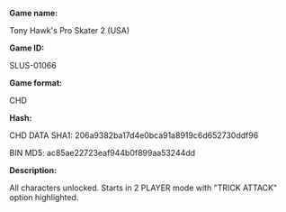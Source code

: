 **Game name:**

Tony Hawk's Pro Skater 2 (USA)

**Game ID:**

SLUS-01066

**Game format:**

CHD

**Hash:**

CHD DATA SHA1: 206a9382ba17d4e0bca91a8919c6d652730ddf96

BIN MD5: ac85ae22723eaf944b0f899aa53244dd

**Description:**

All characters unlocked. Starts in 2 PLAYER mode with "TRICK ATTACK" option highlighted.
